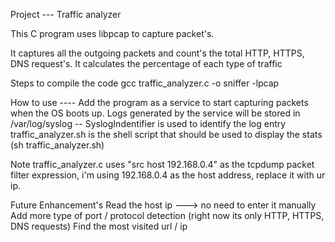  Project --- Traffic analyzer

This C program uses libpcap to capture packet's.

It captures all the outgoing packets and count's the total HTTP, HTTPS, DNS request's. It calculates the percentage of each type of traffic

Steps to compile the code
gcc traffic_analyzer.c -o sniffer -lpcap

How to use ----
Add the program as a service to start capturing packets when the OS boots up.
Logs generated by the service will be stored in /var/log/syslog -- SyslogIndentifier is used to identify the log entry
traffic_analyzer.sh is the shell script that should be used to display the stats (sh traffic_analyzer.sh)

Note
traffic_analyzer.c uses "src host 192.168.0.4" as the tcpdump packet filter expression, i'm using 192.168.0.4 as the host address, replace it with ur ip.

Future Enhancement's
Read the host ip ---> no need to enter it manually
Add more type of port / protocol detection (right now its only HTTP, HTTPS, DNS requests)
Find the most visited url / ip
